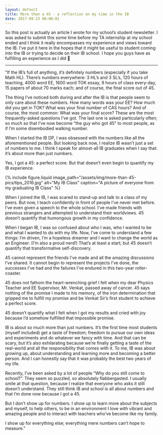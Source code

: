 ```yaml
---
layout: default
title: More than a 45 - a reflection on my time in the IB
date: 2017-09-23 00:00:01
---
```


So this post is actually an article I wrote for my school’s student newsletter. I was asked to submit this some time before my TA internship at my school ended and I think it really encompasses my experience and views toward the IB. I’ve put it here in the hopes that it might be useful to student coming into the IB or trying to decide on their IB school. I hope you guys have as fulfilling an experience as I did 🙂

---

"If the IB’s full of anything, it’s definitely numbers (especially if you take Math HL). There’s numbers everywhere: 3 HL’s and 3 SL’s, 120 hours of teaching, 4000 word EE, 1600 word TOK essay, 9 hours of class every-day, 15 papers of about 70 marks each; and of course, the final score out of 45.

The thing I’ve noticed both during and after the IB is that people seem to only care about these numbers. How many words was your EE? How much did you get in TOK? What was your final number of CAS hours? And of course, the most common: What was your final score? These are the most frequently-asked questions I’ve got. The last one is asked particularly often; so much so that I’ve now become “the guy who got 45” to most people, as if I’m some disembodied walking number.

When I started the IB DP, I was obsessed with the numbers like all the aforementioned people. But looking back now, I realize IB wasn’t just a set of numbers to me. I think I speak for almost-all IB graduates when I say that: it’s about more than just numbers.

Yes, I got a 45: a perfect score. But that doesn’t even begin to quantify my IB experience.

{% include figure.liquid image_path="/assets/img/more-than-45-pics/tips_2016.jpg" alt="My IB Class" caption="A picture of everyone from my graduating IB Class" %}


When I joined the IB, I was scared to stand-up and talk to a class of my peers. But now, I teach confidently in front of people I’ve never met before. I’ve even given a speech to the whole school. I’ve made friends with previous strangers and attempted to understand their worldviews. 45 doesn’t quantify that humongous growth in my confidence.

When I began IB, I was so confused about who I was, who I wanted to be and what I wanted to do with my life. Now, I’ve come to understand a few things: I’m driven, I’m a hopeless dreamer and I want to change the world as an Engineer. (I’m also a proud nerd!) That’s at least a start; but 45 doesn’t quantify that transformative self-discovery.

45 cannot represent the friends I’ve made and all the amazing discussions I’ve shared. It cannot begin to represent the projects I’ve done, the successes I’ve had and the failures I’ve endured in this two-year roller-coaster.

45 does not fathom the heart-wrenching grief I felt when my dear Physics Teacher and EE Supervisor, Mr. Venkat, passed away of cancer. 45 says nothing of the promise I made to his memory, of the iron determination that gripped me to fulfill my promise and be Venkat Sir’s first student to achieve a perfect score.

45 doesn’t quantify what I felt when I got my results and cried with joy because I’d somehow fulfilled that impossible promise.

IB is about so much more than just numbers. It’s the first time most students (myself included) get a taste of freedom; freedom to pursue our own ideas and experiments and do whatever we fancy with time. And that can be scary, but it’s also exhilarating because we’re finally getting a taste of the real-world and all the responsibility that comes with it. To me, IB was about growing up, about understanding and learning more and becoming a better person. And I can honestly say that it was probably the best two years of my life.

Recently, I’ve been asked by a lot of people “Why do you still come to school?”. They seem so puzzled, so absolutely flabbergasted. I usually smile at that question, because I realize that everyone who asks it still doesn’t understand. They still think IB and school is all about numbers and that I’m done now because I got a 45.

But I don’t show up for numbers. I show up to learn more about the subjects and myself, to help others, to be in an environment I love with vibrant and amazing people and to interact with teachers who’ve become like my family.

I show up for everything else; everything mere numbers can’t hope to measure."
